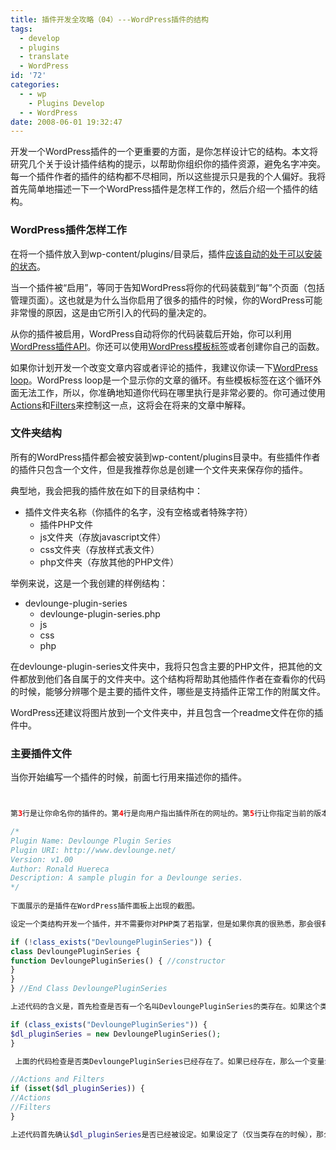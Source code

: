 ```yaml
---
title: 插件开发全攻略（04）---WordPress插件的结构
tags:
  - develop
  - plugins
  - translate
  - WordPress
id: '72'
categories:
  - - wp
    - Plugins Develop
  - - WordPress
date: 2008-06-01 19:32:47
---
```


开发一个WordPress插件的一个更重要的方面，是你怎样设计它的结构。本文将研究几个关于设计插件结构的提示，以帮助你组织你的插件资源，避免名字冲突。每一个插件作者的插件的结构都不尽相同，所以这些提示只是我的个人偏好。我将首先简单地描述一下一个WordPress插件是怎样工作的，然后介绍一个插件的结构。

### WordPress插件怎样工作

在将一个插件放入到wp-content/plugins/目录后，插件[应该自动的处于可以安装的状态](http://codex.wordpress.org/Managing_Plugins)。

当一个插件被“启用”，等同于告知WordPress将你的代码装载到“每”个页面（包括管理页面）。这也就是为什么当你启用了很多的插件的时候，你的WordPress可能非常慢的原因，这是由它所引入的代码的量决定的。
<!-- more -->
从你的插件被启用，WordPress自动将你的代码装载后开始，你可以利用[WordPress插件API](http://codex.wordpress.org/Plugin_API)。你还可以使用[WordPress模板标签](http://codex.wordpress.org/Template_Tags)或者创建你自己的函数。

如果你计划开发一个改变文章内容或者评论的插件，我建议你读一下[WordPress loop](http://codex.wordpress.org/The_Loop)。WordPress loop是一个显示你的文章的循环。有些模板标签在这个循环外面无法工作，所以，你准确地知道你代码在哪里执行是非常必要的。你可通过使用[Actions](http://codex.wordpress.org/Plugin_API#Actions)和[Filters](http://codex.wordpress.org/Plugin_API#Filters)来控制这一点，这将会在将来的文章中解释。

### 文件夹结构

所有的WordPress插件都会被安装到wp-content/plugins目录中。有些插件作者的插件只包含一个文件，但是我推荐你总是创建一个文件夹来保存你的插件。

典型地，我会把我的插件放在如下的目录结构中：

*   插件文件夹名称（你插件的名字，没有空格或者特殊字符）
    *   插件PHP文件
    *   js文件夹（存放javascript文件）
    *   css文件夹（存放样式表文件）
    *   php文件夹（存放其他的PHP文件）

举例来说，这是一个我创建的样例结构：

*   devlounge-plugin-series
    *   devlounge-plugin-series.php
    *   js
    *   css
    *   php

在devlounge-plugin-series文件夹中，我将只包含主要的PHP文件，把其他的文件都放到他们各自属于的文件夹中。这个结构将帮助其他插件作者在查看你的代码的时候，能够分辨哪个是主要的插件文件，哪些是支持插件正常工作的附属文件。

WordPress还建议将图片放到一个文件夹中，并且包含一个readme文件在你的插件中。

### 主要插件文件

当你开始编写一个插件的时候，前面七行用来描述你的插件。

```php


第3行是让你命名你的插件的。第4行是向用户指出插件所在的网址的。第5行让你指定当前的版本。第6行让你设定插件的作者。第7行是对插件的描述。下面展示的是一个已经填写完毕的范例：

/*
Plugin Name: Devlounge Plugin Series
Plugin URI: http://www.devlounge.net/
Version: v1.00
Author: Ronald Huereca
Description: A sample plugin for a Devlounge series.
*/
  
下面展示的是插件在WordPress插件面板上出现的截图。

设定一个类结构开发一个插件，并不需要你对PHP类了若指掌，但是如果你真的很熟悉，那会很有帮助。为了避免与其他的WordPress插件发生名字冲突，一个类结构是必须的。如果别人在插件当中使用了和你一样的函数名，那么就会发生一个错误，WordPress可能会无法响应直到你删除那个插件。为了避免名字冲突，所有的插件都使用一个PHP类结构是急需的。这里有一些“骨架”代码，可以帮助你创建一个类结构。

if (!class_exists("DevloungePluginSeries")) {
class DevloungePluginSeries {
function DevloungePluginSeries() { //constructor
}
}
} //End Class DevloungePluginSeries

上述代码的含义是，首先检查是否有一个名叫DevloungePluginSeries的类存在。如果这个类不存在，那么创建这个类。初始化你的类下面的代码将会初始化你的类。

if (class_exists("DevloungePluginSeries")) {
$dl_pluginSeries = new DevloungePluginSeries();
}

 上面的代码检查是否类DevloungePluginSeries已经存在了。如果已经存在，那么一个变量$dl_pluginSeries将会被创建，并且会使用一个DevloungePluginSeries类的对象给它赋值。设置Actions和Filters下面的代码段是用来放置WordPress Actions和Filters的地方（我会在后续的文章中详细讲）。

//Actions and Filters
if (isset($dl_pluginSeries)) {
//Actions
//Filters
}

上述代码首先确认$dl_pluginSeries是否已经被设定。如果设定了（仅当类存在的时候），那么就会设定合适的actions和filters。
```